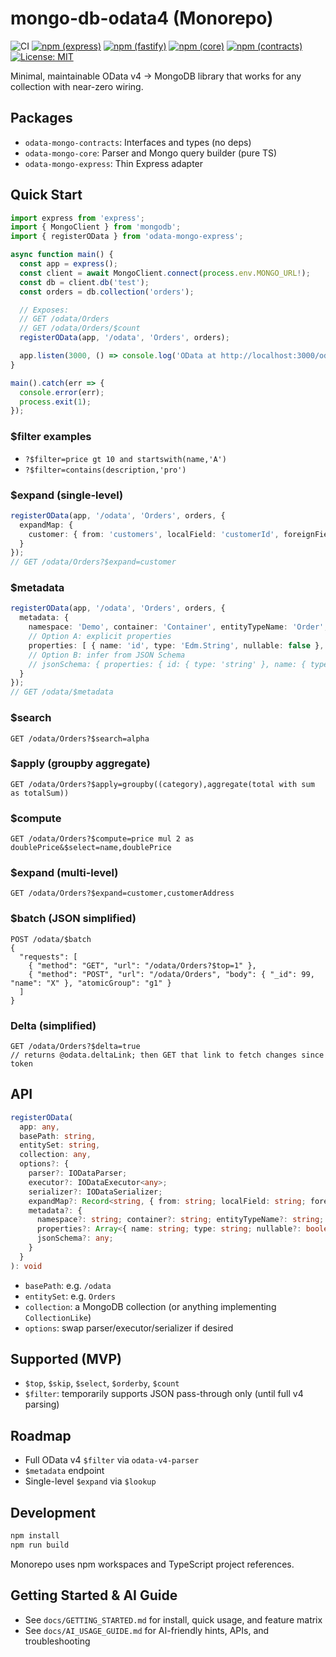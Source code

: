 # mongo-db-odata4 (Monorepo)

![CI](https://github.com/rvegajr/mongo-db-odata4/actions/workflows/ci.yml/badge.svg)
[![npm (express)](https://img.shields.io/npm/v/odata-mongo-express.svg?label=odata-mongo-express)](https://www.npmjs.com/package/odata-mongo-express)
[![npm (fastify)](https://img.shields.io/npm/v/odata-mongo-fastify.svg?label=odata-mongo-fastify)](https://www.npmjs.com/package/odata-mongo-fastify)
[![npm (core)](https://img.shields.io/npm/v/odata-mongo-core.svg?label=odata-mongo-core)](https://www.npmjs.com/package/odata-mongo-core)
[![npm (contracts)](https://img.shields.io/npm/v/odata-mongo-contracts.svg?label=odata-mongo-contracts)](https://www.npmjs.com/package/odata-mongo-contracts)
[![License: MIT](https://img.shields.io/badge/License-MIT-yellow.svg)](LICENSE)

Minimal, maintainable OData v4 -> MongoDB library that works for any collection with near-zero wiring.

## Packages
- `odata-mongo-contracts`: Interfaces and types (no deps)
- `odata-mongo-core`: Parser and Mongo query builder (pure TS)
- `odata-mongo-express`: Thin Express adapter

## Quick Start
```ts
import express from 'express';
import { MongoClient } from 'mongodb';
import { registerOData } from 'odata-mongo-express';

async function main() {
  const app = express();
  const client = await MongoClient.connect(process.env.MONGO_URL!);
  const db = client.db('test');
  const orders = db.collection('orders');

  // Exposes:
  // GET /odata/Orders
  // GET /odata/Orders/$count
  registerOData(app, '/odata', 'Orders', orders);

  app.listen(3000, () => console.log('OData at http://localhost:3000/odata/Orders'));
}

main().catch(err => {
  console.error(err);
  process.exit(1);
});
```

### $filter examples
- `?$filter=price gt 10 and startswith(name,'A')`
- `?$filter=contains(description,'pro')`

### $expand (single-level)
```ts
registerOData(app, '/odata', 'Orders', orders, {
  expandMap: {
    customer: { from: 'customers', localField: 'customerId', foreignField: '_id', as: 'customer', single: true }
  }
});
// GET /odata/Orders?$expand=customer
```

### $metadata
```ts
registerOData(app, '/odata', 'Orders', orders, {
  metadata: {
    namespace: 'Demo', container: 'Container', entityTypeName: 'Order', key: 'id',
    // Option A: explicit properties
    properties: [ { name: 'id', type: 'Edm.String', nullable: false }, { name: 'name', type: 'Edm.String' } ],
    // Option B: infer from JSON Schema
    // jsonSchema: { properties: { id: { type: 'string' }, name: { type: 'string' } }, required: ['id'] }
  }
});
// GET /odata/$metadata
```

### $search
```http
GET /odata/Orders?$search=alpha
```

### $apply (groupby aggregate)
```http
GET /odata/Orders?$apply=groupby((category),aggregate(total with sum as totalSum))
```

### $compute
```http
GET /odata/Orders?$compute=price mul 2 as doublePrice&$select=name,doublePrice
```

### $expand (multi-level)
```http
GET /odata/Orders?$expand=customer,customerAddress
```

### $batch (JSON simplified)
```http
POST /odata/$batch
{
  "requests": [
    { "method": "GET", "url": "/odata/Orders?$top=1" },
    { "method": "POST", "url": "/odata/Orders", "body": { "_id": 99, "name": "X" }, "atomicGroup": "g1" }
  ]
}
```

### Delta (simplified)
```http
GET /odata/Orders?$delta=true
// returns @odata.deltaLink; then GET that link to fetch changes since token
```

## API
```ts
registerOData(
  app: any,
  basePath: string,
  entitySet: string,
  collection: any,
  options?: {
    parser?: IODataParser;
    executor?: IODataExecutor<any>;
    serializer?: IODataSerializer;
    expandMap?: Record<string, { from: string; localField: string; foreignField: string; as?: string; single?: boolean }>;
    metadata?: {
      namespace?: string; container?: string; entityTypeName?: string; key?: string;
      properties?: Array<{ name: string; type: string; nullable?: boolean }>;
      jsonSchema?: any;
    }
  }
): void
```
- `basePath`: e.g. `/odata`
- `entitySet`: e.g. `Orders`
- `collection`: a MongoDB collection (or anything implementing `CollectionLike`)
- `options`: swap parser/executor/serializer if desired

## Supported (MVP)
- `$top`, `$skip`, `$select`, `$orderby`, `$count`
- `$filter`: temporarily supports JSON pass-through only (until full v4 parsing)

## Roadmap
- Full OData v4 `$filter` via `odata-v4-parser`
- `$metadata` endpoint
- Single-level `$expand` via `$lookup`

## Development
```bash
npm install
npm run build
```

Monorepo uses npm workspaces and TypeScript project references.

## Getting Started & AI Guide
- See `docs/GETTING_STARTED.md` for install, quick usage, and feature matrix
- See `docs/AI_USAGE_GUIDE.md` for AI-friendly hints, APIs, and troubleshooting
